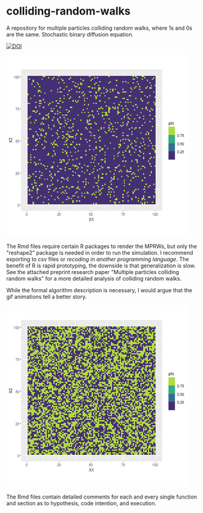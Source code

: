 # colliding-random-walks
A repository for multiple particles colliding random walks, where 1s and 0s are the same. Stochastic binary diffusion equation.

[![DOI](https://zenodo.org/badge/661829288.svg)](https://zenodo.org/badge/latestdoi/661829288)

![Alt Text](https://github.com/calmendares1/colliding-random-walks/blob/main/MPRW%20100x100%20100%20sims%2010-90%20White%20to%20Brown%20noloop.gif)

The Rmd files require certain R packages to render the MPRWs, but only the "reshape2" package is needed in order to run the simulation. I recommend exporting to csv files or *recoding in another programming language*. The benefit of R is rapid prototyping, the downside is that generalization is slow. See the attached preprint research paper "Multiple particles colliding random walks" for a more detailed analysis of colliding random walks.

While the formal algorithm description is necessary, I would argue that the gif animations tell a better story.

![Alt Text](https://github.com/calmendares1/colliding-random-walks/blob/main/MPRW%20100x100%20100%20sims%2050-50%20White%20to%20Brown%20noloop.gif)

The Rmd files contain detailed comments for each and every single function and section as to hypothesis, code intention, and execution.
